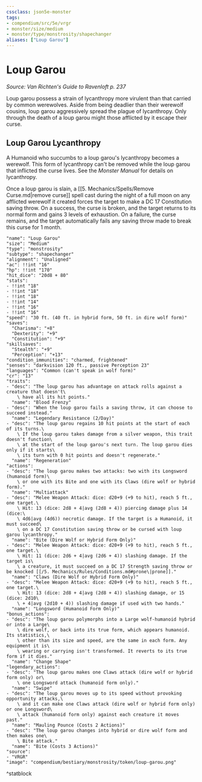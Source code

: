 ```yaml
---
cssclass: json5e-monster
tags:
- compendium/src/5e/vrgr
- monster/size/medium
- monster/type/monstrosity/shapechanger
aliases: ["Loup Garou"]
---
```

# Loup Garou
*Source: Van Richten's Guide to Ravenloft p. 237*  

Loup garou possess a strain of lycanthropy more virulent than that carried by common werewolves. Aside from being deadlier than their werewolf cousins, loup garou aggressively spread the plague of lycanthropy. Only through the death of a loup garou might those afflicted by it escape their curse.

## Loup Garou Lycanthropy

A Humanoid who succumbs to a loup garou's lycanthropy becomes a werewolf. This form of lycanthropy can't be removed while the loup garou that inflicted the curse lives. See the *Monster Manual* for details on lycanthropy.

Once a loup garou is slain, a [[5. Mechanics/Spells/Remove Curse.md\|remove curse]] spell cast during the night of a full moon on any afflicted werewolf it created forces the target to make a DC 17 Constitution saving throw. On a success, the curse is broken, and the target returns to its normal form and gains 3 levels of exhaustion. On a failure, the curse remains, and the target automatically fails any saving throw made to break this curse for 1 month.

```statblock
"name": "Loup Garou"
"size": "Medium"
"type": "monstrosity"
"subtype": "shapechanger"
"alignment": "Unaligned"
"ac": !!int "16"
"hp": !!int "170"
"hit_dice": "20d8 + 80"
"stats":
- !!int "18"
- !!int "18"
- !!int "18"
- !!int "14"
- !!int "16"
- !!int "16"
"speed": "30 ft. (40 ft. in hybrid form, 50 ft. in dire wolf form)"
"saves":
  "Charisma": "+8"
  "Dexterity": "+9"
  "Constitution": "+9"
"skillsaves":
  "Stealth": "+9"
  "Perception": "+13"
"condition_immunities": "charmed, frightened"
"senses": "darkvision 120 ft., passive Perception 23"
"languages": "Common (can't speak in wolf form)"
"cr": "13"
"traits":
- "desc": "The loup garou has advantage on attack rolls against a creature that doesn't\
    \ have all its hit points."
  "name": "Blood Frenzy"
- "desc": "When the loup garou fails a saving throw, it can choose to succeed instead."
  "name": "Legendary Resistance (2/Day)"
- "desc": "The loup garou regains 10 hit points at the start of each of its turns.\
    \ If the loup garou takes damage from a silver weapon, this trait doesn't function\
    \ at the start of the loup garou's next turn. The loup garou dies only if it starts\
    \ its turn with 0 hit points and doesn't regenerate."
  "name": "Regeneration"
"actions":
- "desc": "The loup garou makes two attacks: two with its Longsword (humanoid form)\
    \ or one with its Bite and one with its Claws (dire wolf or hybrid form)."
  "name": "Multiattack"
- "desc": "Melee Weapon Attack: dice: d20+9 (+9 to hit), reach 5 ft., one target.\
    \ Hit: 13 (dice: 2d8 + 4|avg (2d8 + 4)) piercing damage plus 14 (dice:\
    \ 4d6|avg (4d6)) necrotic damage. If the target is a Humanoid, it must succeed\
    \ on a DC 17 Constitution saving throw or be cursed with loup garou lycanthropy."
  "name": "Bite (Dire Wolf or Hybrid Form Only)"
- "desc": "Melee Weapon Attack: dice: d20+9 (+9 to hit), reach 5 ft., one target.\
    \ Hit: 11 (dice: 2d6 + 4|avg (2d6 + 4)) slashing damage. If the target is\
    \ a creature, it must succeed on a DC 17 Strength saving throw or be knocked [[/5. Mechanics/Rules/Conditions.md#prone\|prone]]."
  "name": "Claws (Dire Wolf or Hybrid Form Only)"
- "desc": "Melee Weapon Attack: dice: d20+9 (+9 to hit), reach 5 ft., one target.\
    \ Hit: 13 (dice: 2d8 + 4|avg (2d8 + 4)) slashing damage, or 15 (dice: 2d10\
    \ + 4|avg (2d10 + 4)) slashing damage if used with two hands."
  "name": "Longsword (Humanoid Form Only)"
"bonus_actions":
- "desc": "The loup garou polymorphs into a Large wolf-humanoid hybrid or into a Large\
    \ dire wolf, or back into its true form, which appears humanoid. Its statistics,\
    \ other than its size and speed, are the same in each form. Any equipment it is\
    \ wearing or carrying isn't transformed. It reverts to its true form if it dies."
  "name": "Change Shape"
"legendary_actions":
- "desc": "The loup garou makes one Claws attack (dire wolf or hybrid form only) or\
    \ one Longsword attack (humanoid form only)."
  "name": "Swipe"
- "desc": "The loup garou moves up to its speed without provoking opportunity attacks,\
    \ and it can make one Claws attack (dire wolf or hybrid form only) or one Longsword\
    \ attack (humanoid form only) against each creature it moves past."
  "name": "Mauling Pounce (Costs 2 Actions)"
- "desc": "The loup garou changes into hybrid or dire wolf form and then makes one\
    \ Bite attack."
  "name": "Bite (Costs 3 Actions)"
"source":
- "VRGR"
"image": "compendium/bestiary/monstrosity/token/loup-garou.png"
```
^statblock